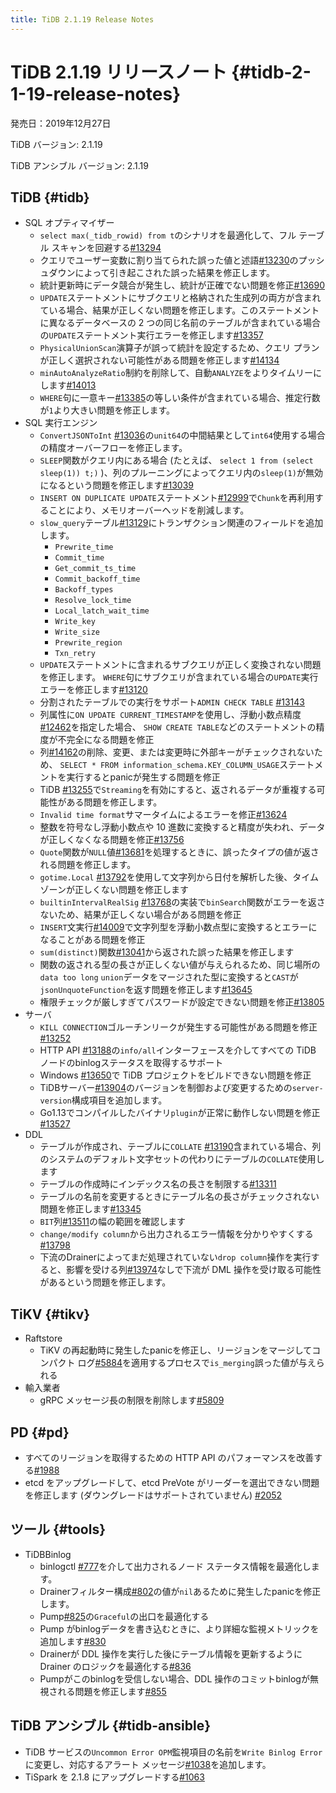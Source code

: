 ```yaml
---
title: TiDB 2.1.19 Release Notes
---
```


# TiDB 2.1.19 リリースノート {#tidb-2-1-19-release-notes}

発売日：2019年12月27日

TiDB バージョン: 2.1.19

TiDB アンシブル バージョン: 2.1.19

## TiDB {#tidb}

-   SQL オプティマイザー
    -   `select max(_tidb_rowid) from t`のシナリオを最適化して、フル テーブル スキャンを回避する[#13294](https://github.com/pingcap/tidb/pull/13294)
    -   クエリでユーザー変数に割り当てられた誤った値と述語[#13230](https://github.com/pingcap/tidb/pull/13230)のプッシュダウンによって引き起こされた誤った結果を修正します。
    -   統計更新時にデータ競合が発生し、統計が正確でない問題を修正[#13690](https://github.com/pingcap/tidb/pull/13690)
    -   `UPDATE`ステートメントにサブクエリと格納された生成列の両方が含まれている場合、結果が正しくない問題を修正します。このステートメントに異なるデータベースの 2 つの同じ名前のテーブルが含まれている場合の`UPDATE`ステートメント実行エラーを修正します[#13357](https://github.com/pingcap/tidb/pull/13357)
    -   `PhysicalUnionScan`演算子が誤って統計を設定するため、クエリ プランが正しく選択されない可能性がある問題を修正します[#14134](https://github.com/pingcap/tidb/pull/14134)
    -   `minAutoAnalyzeRatio`制約を削除して、自動`ANALYZE`をよりタイムリーにします[#14013](https://github.com/pingcap/tidb/pull/14013)
    -   `WHERE`句に一意キー[#13385](https://github.com/pingcap/tidb/pull/13385)の等しい条件が含まれている場合、推定行数が`1`より大きい問題を修正します。
-   SQL 実行エンジン
    -   `ConvertJSONToInt` [#13036](https://github.com/pingcap/tidb/pull/13036)の`unit64`の中間結果として`int64`使用する場合の精度オーバーフローを修正します。
    -   `SLEEP`関数がクエリ内にある場合 (たとえば、 `select 1 from (select sleep(1)) t;)` )、列のプルーニングによってクエリ内の`sleep(1)`が無効になるという問題を修正します[#13039](https://github.com/pingcap/tidb/pull/13039)
    -   `INSERT ON DUPLICATE UPDATE`ステートメント[#12999](https://github.com/pingcap/tidb/pull/12999)で`Chunk`を再利用することにより、メモリオーバーヘッドを削減します。
    -   `slow_query`テーブル[#13129](https://github.com/pingcap/tidb/pull/13129)にトランザクション関連のフィールドを追加します。
        -   `Prewrite_time`
        -   `Commit_time`
        -   `Get_commit_ts_time`
        -   `Commit_backoff_time`
        -   `Backoff_types`
        -   `Resolve_lock_time`
        -   `Local_latch_wait_time`
        -   `Write_key`
        -   `Write_size`
        -   `Prewrite_region`
        -   `Txn_retry`
    -   `UPDATE`ステートメントに含まれるサブクエリが正しく変換されない問題を修正します。 `WHERE`句にサブクエリが含まれている場合の`UPDATE`実行エラーを修正します[#13120](https://github.com/pingcap/tidb/pull/13120)
    -   分割されたテーブルでの実行をサポート`ADMIN CHECK TABLE` [#13143](https://github.com/pingcap/tidb/pull/13143)
    -   列属性に`ON UPDATE CURRENT_TIMESTAMP`を使用し、浮動小数点精度[#12462](https://github.com/pingcap/tidb/pull/12462)を指定した場合、 `SHOW CREATE TABLE`などのステートメントの精度が不完全になる問題を修正
    -   列[#14162](https://github.com/pingcap/tidb/pull/14162)の削除、変更、または変更時に外部キーがチェックされないため、 `SELECT * FROM information_schema.KEY_COLUMN_USAGE`ステートメントを実行するとpanicが発生する問題を修正
    -   TiDB [#13255](https://github.com/pingcap/tidb/pull/13255)で`Streaming`を有効にすると、返されるデータが重複する可能性がある問題を修正します。
    -   `Invalid time format`サマータイムによるエラーを修正[#13624](https://github.com/pingcap/tidb/pull/13624)
    -   整数を符号なし浮動小数点や 10 進数に変換すると精度が失われ、データが正しくなくなる問題を修正[#13756](https://github.com/pingcap/tidb/pull/13756)
    -   `Quote`関数が`NULL`値[#13681](https://github.com/pingcap/tidb/pull/13681)を処理するときに、誤ったタイプの値が返される問題を修正します。
    -   `gotime.Local` [#13792](https://github.com/pingcap/tidb/pull/13792)を使用して文字列から日付を解析した後、タイムゾーンが正しくない問題を修正します
    -   `builtinIntervalRealSig` [#13768](https://github.com/pingcap/tidb/pull/13768)の実装で`binSearch`関数がエラーを返さないため、結果が正しくない場合がある問題を修正
    -   `INSERT`文実行[#14009](https://github.com/pingcap/tidb/pull/14009)で文字列型を浮動小数点型に変換するとエラーになることがある問題を修正
    -   `sum(distinct)`関数[#13041](https://github.com/pingcap/tidb/pull/13041)から返された誤った結果を修正します
    -   関数の返される型の長さが正しくない値が与えられるため、同じ場所の`data too long` `union`データをマージされた型に変換すると`CAST`が`jsonUnquoteFunction`を返す問題を修正します[#13645](https://github.com/pingcap/tidb/pull/13645)
    -   権限チェックが厳しすぎてパスワードが設定できない問題を修正[#13805](https://github.com/pingcap/tidb/pull/13805)
-   サーバ
    -   `KILL CONNECTION`ゴルーチンリークが発生する可能性がある問題を修正[#13252](https://github.com/pingcap/tidb/pull/13252)
    -   HTTP API [#13188](https://github.com/pingcap/tidb/pull/13188)の`info/all`インターフェースを介してすべての TiDB ノードのbinlogステータスを取得するサポート
    -   Windows [#13650](https://github.com/pingcap/tidb/pull/13650)で TiDB プロジェクトをビルドできない問題を修正
    -   TiDBサーバー[#13904](https://github.com/pingcap/tidb/pull/13904)のバージョンを制御および変更するための`server-version`構成項目を追加します。
    -   Go1.13でコンパイルしたバイナリ`plugin`が正常に動作しない問題を修正[#13527](https://github.com/pingcap/tidb/pull/13527)
-   DDL
    -   テーブルが作成され、テーブルに`COLLATE` [#13190](https://github.com/pingcap/tidb/pull/13190)含まれている場合、列のシステムのデフォルト文字セットの代わりにテーブルの`COLLATE`使用します
    -   テーブルの作成時にインデックス名の長さを制限する[#13311](https://github.com/pingcap/tidb/pull/13311)
    -   テーブルの名前を変更するときにテーブル名の長さがチェックされない問題を修正します[#13345](https://github.com/pingcap/tidb/pull/13345)
    -   `BIT`列[#13511](https://github.com/pingcap/tidb/pull/13511)の幅の範囲を確認します
    -   `change/modify column`から出力されるエラー情報を分かりやすくする[#13798](https://github.com/pingcap/tidb/pull/13798)
    -   下流のDrainerによってまだ処理されていない`drop column`操作を実行すると、影響を受ける列[#13974](https://github.com/pingcap/tidb/pull/13974)なしで下流が DML 操作を受け取る可能性があるという問題を修正します。

## TiKV {#tikv}

-   Raftstore
    -   TiKV の再起動時に発生したpanicを修正し、リージョンをマージしてコンパクト ログ[#5884](https://github.com/tikv/tikv/pull/5884)を適用するプロセスで`is_merging`誤った値が与えられる
-   輸入業者
    -   gRPC メッセージ長の制限を削除します[#5809](https://github.com/tikv/tikv/pull/5809)

## PD {#pd}

-   すべてのリージョンを取得するための HTTP API のパフォーマンスを改善する[#1988](https://github.com/pingcap/pd/pull/1988)
-   etcd をアップグレードして、etcd PreVote がリーダーを選出できない問題を修正します (ダウングレードはサポートされていません) [#2052](https://github.com/pingcap/pd/pull/2052)

## ツール {#tools}

-   TiDBBinlog
    -   binlogctl [#777](https://github.com/pingcap/tidb-binlog/pull/777)を介して出力されるノード ステータス情報を最適化します。
    -   Drainerフィルター構成[#802](https://github.com/pingcap/tidb-binlog/pull/802)の値が`nil`あるために発生したpanicを修正します。
    -   Pump[#825](https://github.com/pingcap/tidb-binlog/pull/825)の`Graceful`の出口を最適化する
    -   Pump がbinlogデータを書き込むときに、より詳細な監視メトリックを追加します[#830](https://github.com/pingcap/tidb-binlog/pull/830)
    -   Drainerが DDL 操作を実行した後にテーブル情報を更新するように Drainer のロジックを最適化する[#836](https://github.com/pingcap/tidb-binlog/pull/836)
    -   Pumpがこのbinlogを受信しない場合、DDL 操作のコミットbinlogが無視される問題を修正します[#855](https://github.com/pingcap/tidb-binlog/pull/855)

## TiDB アンシブル {#tidb-ansible}

-   TiDB サービスの`Uncommon Error OPM`監視項目の名前を`Write Binlog Error`に変更し、対応するアラート メッセージ[#1038](https://github.com/pingcap/tidb-ansible/pull/1038)を追加します。
-   TiSpark を 2.1.8 にアップグレードする[#1063](https://github.com/pingcap/tidb-ansible/pull/1063)
